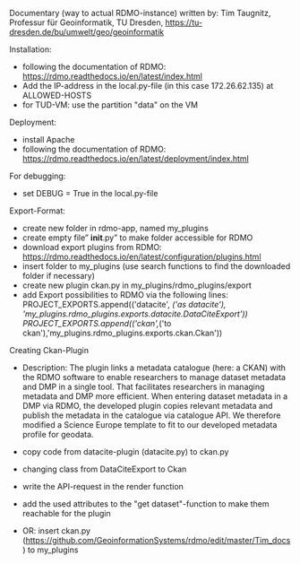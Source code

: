 Documentary (way to actual RDMO-instance)
written by: Tim Taugnitz,  Professur für Geoinformatik, TU Dresden, https://tu-dresden.de/bu/umwelt/geo/geoinformatik

Installation: 
- following the documentation of RDMO: https://rdmo.readthedocs.io/en/latest/index.html
- Add the IP-address in the local.py-file (in this case 172.26.62.135) at ALLOWED-HOSTS
- for TUD-VM: use the partition "data" on the VM

Deployment:
- install Apache
- following the documentation of RDMO: https://rdmo.readthedocs.io/en/latest/deployment/index.html

For debugging:
- set DEBUG = True in the local.py-file

Export-Format:
- create new folder in rdmo-app, named my_plugins
- create empty file” __init__.py” to make folder accessible for RDMO
- download export plugins from RDMO: https://rdmo.readthedocs.io/en/latest/configuration/plugins.html
- insert folder to my_plugins (use search functions to find the downloaded folder if necessary)
- create new plugin ckan.py in my_plugins/rdmo_plugins/export
- add Export possibilities to RDMO via the following lines:
PROJECT_EXPORTS.append(('datacite', _('as datacite'), 'my_plugins.rdmo_plugins.exports.datacite.DataCiteExport'))
PROJECT_EXPORTS.append(('ckan',_('to ckan'),'my_plugins.rdmo_plugins.exports.ckan.Ckan')) 

Creating Ckan-Plugin
- Description: The plugin links a metadata catalogue (here: a CKAN) with the RDMO software to enable researchers to manage dataset metadata and DMP in a single                tool. That facilitates researchers in managing metadata and DMP more efficient. When entering dataset metadata in a DMP via RDMO, the developed                  plugin copies relevant metadata and publish the metadata in the catalogue via catalogue API. We therefore modified a Science Europe template to                  fit to our developed metadata profile for geodata.

- copy code from datacite-plugin (datacite.py) to ckan.py
- changing class from DataCiteExport to Ckan
- write the API-request in the render function
- add the used attributes to the "get dataset"-function to make them reachable for the plugin
- OR: insert ckan.py (https://github.com/GeoinformationSystems/rdmo/edit/master/Tim_docs) to my_plugins
